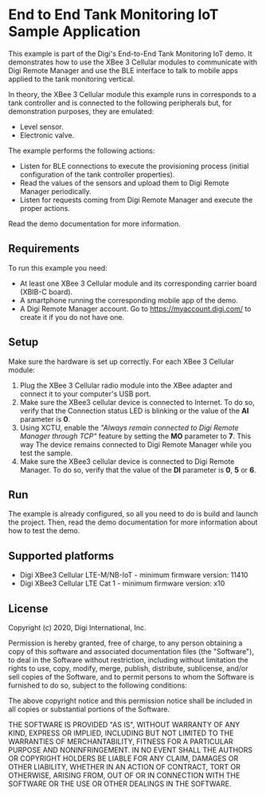 End to End Tank Monitoring IoT Sample Application
=================================================

This example is part of the Digi's End-to-End Tank Monitoring IoT demo. It
demonstrates how to use the XBee 3 Cellular modules to communicate with Digi
Remote Manager and use the BLE interface to talk to mobile apps applied to
the tank monitoring vertical.

In theory, the XBee 3 Cellular module this example runs in corresponds to a
tank controller and is connected to the following peripherals but, for
demonstration purposes, they are emulated:
  * Level sensor.
  * Electronic valve.

The example performs the following actions:
  * Listen for BLE connections to execute the provisioning process (initial
    configuration of the tank controller properties).
  * Read the values of the sensors and upload them to Digi Remote Manager
    periodically.
  * Listen for requests coming from Digi Remote Manager and execute the proper
    actions.

Read the demo documentation for more information.

Requirements
------------

To run this example you need:

* At least one XBee 3 Cellular module and its corresponding carrier board
  (XBIB-C board).
* A smartphone running the corresponding mobile app of the demo.
* A Digi Remote Manager account. Go to https://myaccount.digi.com/ to create it
  if you do not have one.

Setup
-----

Make sure the hardware is set up correctly. For each XBee 3 Cellular module:

1. Plug the XBee 3 Cellular radio module into the XBee adapter and connect it
   to your computer's USB port.
2. Make sure the XBee3 cellular device is connected to Internet. To do so,
   verify that the Connection status LED is blinking or the value of the
   **AI** parameter is **0**.
3. Using XCTU, enable the *"Always remain connected to Digi Remote Manager 
   through TCP"* feature by setting the **MO** parameter to **7**. This way The
   device remains connected to Digi Remote Manager while you test the sample.
4. Make sure the XBee3 cellular device is connected to Digi Remote Manager. To
   do so, verify that the value of the **DI** parameter is **0**, **5** or
   **6**.

Run
---

The example is already configured, so all you need to do is build and launch
the project. Then, read the demo documentation for more information about how
to test the demo.

Supported platforms
-------------------

* Digi XBee3 Cellular LTE-M/NB-IoT - minimum firmware version: 11410
* Digi XBee3 Cellular LTE Cat 1 - minimum firmware version: x10

License
-------

Copyright (c) 2020, Digi International, Inc.

Permission is hereby granted, free of charge, to any person obtaining a copy
of this software and associated documentation files (the "Software"), to deal
in the Software without restriction, including without limitation the rights
to use, copy, modify, merge, publish, distribute, sublicense, and/or sell
copies of the Software, and to permit persons to whom the Software is
furnished to do so, subject to the following conditions:

The above copyright notice and this permission notice shall be included in all
copies or substantial portions of the Software.

THE SOFTWARE IS PROVIDED "AS IS", WITHOUT WARRANTY OF ANY KIND, EXPRESS OR
IMPLIED, INCLUDING BUT NOT LIMITED TO THE WARRANTIES OF MERCHANTABILITY,
FITNESS FOR A PARTICULAR PURPOSE AND NONINFRINGEMENT. IN NO EVENT SHALL THE
AUTHORS OR COPYRIGHT HOLDERS BE LIABLE FOR ANY CLAIM, DAMAGES OR OTHER
LIABILITY, WHETHER IN AN ACTION OF CONTRACT, TORT OR OTHERWISE, ARISING FROM,
OUT OF OR IN CONNECTION WITH THE SOFTWARE OR THE USE OR OTHER DEALINGS IN THE
SOFTWARE.